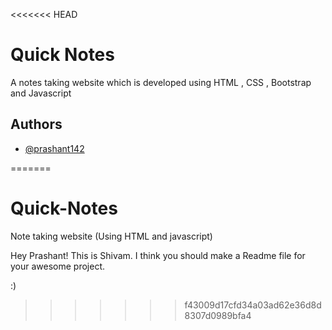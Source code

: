 <<<<<<< HEAD

# Quick Notes

A notes taking website which is developed using HTML , CSS , Bootstrap and Javascript



## Authors

- [@prashant142](https://www.github.com/prashant142)

=======
# Quick-Notes
Note taking website (Using HTML and javascript)

Hey Prashant! This is Shivam.
I think you should make a Readme file for your awesome project.

:)
>>>>>>> f43009d17cfd34a03ad62e36d8d8307d0989bfa4
